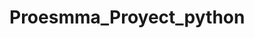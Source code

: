 # Proesmma_Proyect_python

<!-- pip freeze > requirements.txt -->
<!-- pip install -r requirements.txt -->
